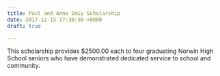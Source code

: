 ```yaml
---
title: Paul and Anne Smiy Scholarship
date: 2017-12-15 17:30:30 +0000
draft: true

---
```

This scholarship provides $2500.00 each to four  graduating Norwin High School seniors who have demonstrated dedicated service to school and community.